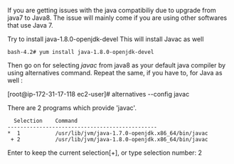 If you are getting issues with the java compatibiliy due to upgrade from java7 to Java8.
The issue will mainly come if you are using other softwares that use Java 7.

Try to install  java-1.8.0-openjdk-devel
This will install Javac as well

    bash-4.2# yum install java-1.8.0-openjdk-devel

Then go on for selecting *javac* from java8  as your default java compiler by using alternatives command.
Repeat the same, if you have to, for Java as well  :
 
   [root@ip-172-31-17-118 ec2-user]# alternatives --config javac

There are 2 programs which provide 'javac'.

      Selection    Command
    -----------------------------------------------
    *  1           /usr/lib/jvm/java-1.7.0-openjdk.x86_64/bin/javac
     + 2           /usr/lib/jvm/java-1.8.0-openjdk.x86_64/bin/javac

Enter to keep the current selection[+], or type selection number: 2

 
